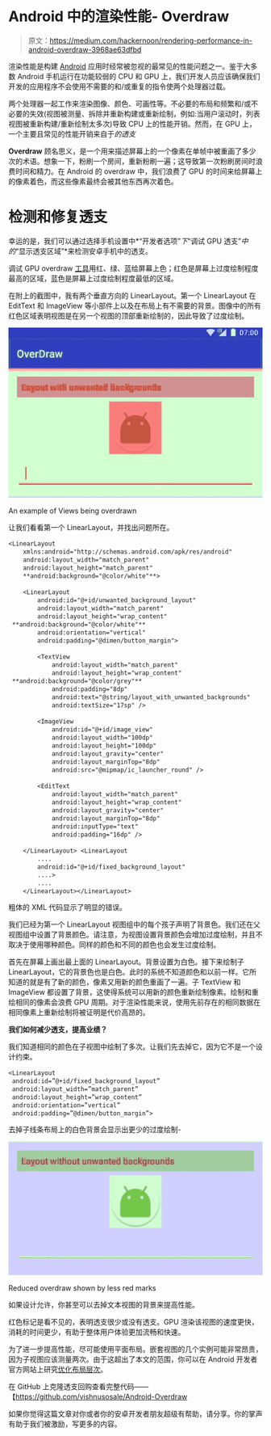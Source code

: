 # Android 中的渲染性能- Overdraw

> 原文：<https://medium.com/hackernoon/rendering-performance-in-android-overdraw-3968ae63dfbd>

渲染性能是构建 [Android](https://hackernoon.com/tagged/android) 应用时经常被忽视的最常见的性能问题之一。鉴于大多数 Android 手机运行在功能较弱的 CPU 和 GPU 上，我们开发人员应该确保我们开发的应用程序不会使用不需要的和/或重复的指令使两个处理器过载。

两个处理器一起工作来渲染图像、颜色、可画性等。不必要的布局和频繁和/或不必要的失效(视图被测量、拆除并重新构建或重新绘制，例如:当用户滚动时，列表视图被重新构建/重新绘制太多次)导致 CPU 上的性能开销。然而，在 GPU 上，一个主要且常见的性能开销来自于*的透支*

**Overdraw** 顾名思义，是一个用来描述屏幕上的一个像素在单帧中被重画了多少次的术语。想象一下，粉刷一个房间，重新粉刷一遍；这导致第一次粉刷房间时浪费时间和精力。在 Android 的 overdraw 中，我们浪费了 GPU 的时间来给屏幕上的像素着色，而这些像素最终会被其他东西再次着色。

# 检测和修复透支

幸运的是，我们可以通过选择手机设置中*“开发者选项”*下*“调试 GPU 透支”*中的*“显示透支区域”*来检测安卓手机中的透支。

调试 GPU overdraw [工具](https://hackernoon.com/tagged/tool)用红、绿、蓝给屏幕上色；红色是屏幕上过度绘制程度最高的区域，蓝色是屏幕上过度绘制程度最低的区域。

在附上的截图中，我有两个垂直方向的 LinearLayout。第一个 LinearLayout 在 EditText 和 ImageView 等小部件上以及在布局上有不需要的背景。图像中的所有红色区域表明视图是在另一个视图的顶部重新绘制的，因此导致了过度绘制。

![](img/e4eba3d2b02c4573b19f9c2563bb3f03.png)

An example of Views being overdrawn

让我们看看第一个 LinearLayout，并找出问题所在。

```
<LinearLayout
    xmlns:android="http://schemas.android.com/apk/res/android"
    android:layout_width="match_parent"
    android:layout_height="match_parent"
    **android:background="@color/white"**>

    <LinearLayout
        android:id="@+id/unwanted_background_layout"
        android:layout_width="match_parent"
        android:layout_height="wrap_content"
 **android:background="@color/white"**
        android:orientation="vertical"
        android:padding="@dimen/button_margin">

        <TextView
            android:layout_width="match_parent"
            android:layout_height="wrap_content"
 **android:background="@color/grey"**
            android:padding="8dp"
            android:text="@string/layout_with_unwanted_backgrounds"
            android:textSize="17sp" />

        <ImageView
            android:id="@+id/image_view"
            android:layout_width="100dp"
            android:layout_height="100dp"
            android:layout_gravity="center"
            android:layout_marginTop="8dp"
            android:src="@mipmap/ic_launcher_round" />

        <EditText
            android:layout_width="match_parent"
            android:layout_height="wrap_content"
            android:layout_gravity="center"
            android:layout_marginTop="8dp"
            android:inputType="text"
            android:padding="16dp" />

    </LinearLayout> <LinearLayout
        ....
        android:id="@+id/fixed_background_layout"
        ....>
        ....
    </LinearLayout></LinearLayout>
```

粗体的 XML 代码显示了明显的错误。

我们已经为第一个 LinearLayout 视图组中的每个孩子声明了背景色。我们还在父视图组中设置了背景颜色。请注意，为视图设置背景颜色会增加过度绘制，并且不取决于使用哪种颜色。同样的颜色和不同的颜色也会发生过度绘制。

首先在屏幕上画出最上面的 LinearLayout。背景设置为白色。接下来绘制子 LinearLayout，它的背景色也是白色。此时的系统不知道颜色和以前一样。它所知道的就是有了新的颜色，像素又用新的颜色重画了一遍。子 TextView 和 ImageView 都设置了背景，这使得系统可以用新的颜色重新绘制像素。绘制和重绘相同的像素会浪费 GPU 周期。对于渲染性能来说，使用先前存在的相同数据在相同像素上重新绘制将被证明是代价高昂的。

**我们如何减少透支，提高业绩？**

我们知道相同的颜色在子视图中绘制了多次。让我们先去掉它，因为它不是一个设计约束。

```
<LinearLayout
 android:id=”@+id/fixed_background_layout”
 android:layout_width=”match_parent”
 android:layout_height=”wrap_content”
 android:orientation=”vertical”
 android:padding=”@dimen/button_margin”>
```

去掉子线条布局上的白色背景会显示出更少的过度绘制-

![](img/6f2a8b3b6ebb5ffef04e75f232d6ad31.png)

Reduced overdraw shown by less red marks

如果设计允许，你甚至可以去掉文本视图的背景来提高性能。

红色标记是看不见的，表明透支很少或没有透支。GPU 渲染该视图的速度更快，消耗的时间更少，有助于整体用户体验更加流畅和快速。

为了进一步提高性能，尽可能使用平面布局。嵌套视图的几个实例可能非常昂贵，因为子视图应该测量两次。由于这超出了本文的范围，你可以在 Android 开发者官方网站上研究[优化布局层次](https://developer.android.com/training/improving-layouts/optimizing-layout.html)。

在 GitHub 上克隆透支回购查看完整代码——【https://github.com/vishnusosale/Android-Overdraw

如果你觉得这篇文章对你或者你的安卓开发者朋友超级有帮助，请分享。你的掌声有助于我们被激励，写更多的内容。